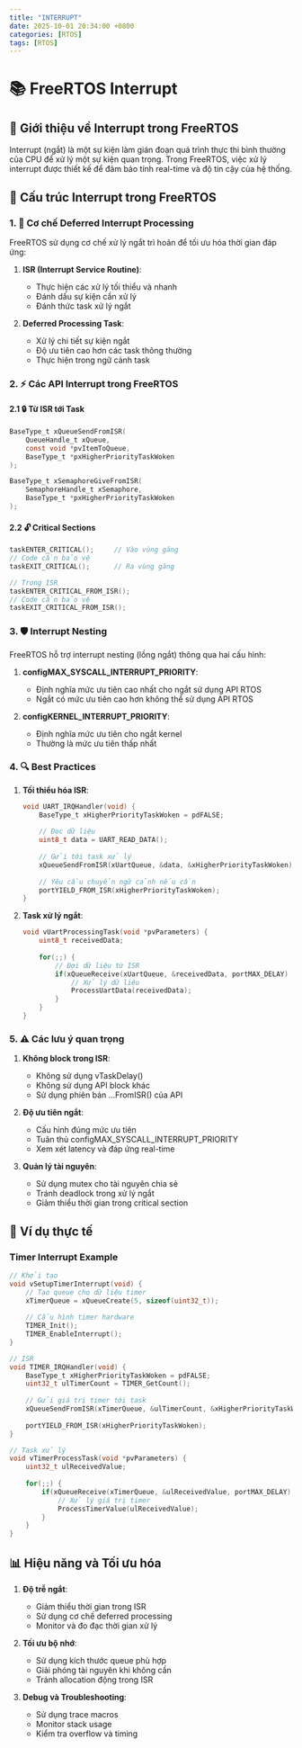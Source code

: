 ```yaml
---
title: "INTERRUPT"
date: 2025-10-01 20:34:00 +0800
categories: [RTOS]
tags: [RTOS]
---
```


# 📚 FreeRTOS Interrupt

## 📌 Giới thiệu về Interrupt trong FreeRTOS
Interrupt (ngắt) là một sự kiện làm gián đoạn quá trình thực thi bình thường của CPU để xử lý một sự kiện quan trọng. Trong FreeRTOS, việc xử lý interrupt được thiết kế để đảm bảo tính real-time và độ tin cậy của hệ thống.

## 🔄 Cấu trúc Interrupt trong FreeRTOS

### 1. 🎯 Cơ chế Deferred Interrupt Processing
FreeRTOS sử dụng cơ chế xử lý ngắt trì hoãn để tối ưu hóa thời gian đáp ứng:

1. **ISR (Interrupt Service Routine)**: 
   - Thực hiện các xử lý tối thiểu và nhanh
   - Đánh dấu sự kiện cần xử lý
   - Đánh thức task xử lý ngắt

2. **Deferred Processing Task**:
   - Xử lý chi tiết sự kiện ngắt
   - Độ ưu tiên cao hơn các task thông thường
   - Thực hiện trong ngữ cảnh task

### 2. ⚡ Các API Interrupt trong FreeRTOS

#### 2.1 🔒 Từ ISR tới Task
```c
BaseType_t xQueueSendFromISR(
    QueueHandle_t xQueue,
    const void *pvItemToQueue,
    BaseType_t *pxHigherPriorityTaskWoken
);

BaseType_t xSemaphoreGiveFromISR(
    SemaphoreHandle_t xSemaphore,
    BaseType_t *pxHigherPriorityTaskWoken
);
```

#### 2.2 🔓 Critical Sections
```c
taskENTER_CRITICAL();     // Vào vùng găng
// Code cần bảo vệ
taskEXIT_CRITICAL();      // Ra vùng găng

// Trong ISR
taskENTER_CRITICAL_FROM_ISR();
// Code cần bảo vệ
taskEXIT_CRITICAL_FROM_ISR();
```

### 3. 🛡️ Interrupt Nesting

FreeRTOS hỗ trợ interrupt nesting (lồng ngắt) thông qua hai cấu hình:

1. **configMAX_SYSCALL_INTERRUPT_PRIORITY**:
   - Định nghĩa mức ưu tiên cao nhất cho ngắt sử dụng API RTOS
   - Ngắt có mức ưu tiên cao hơn không thể sử dụng API RTOS

2. **configKERNEL_INTERRUPT_PRIORITY**:
   - Định nghĩa mức ưu tiên cho ngắt kernel
   - Thường là mức ưu tiên thấp nhất

### 4. 🔍 Best Practices

1. **Tối thiểu hóa ISR**:
   ```c
   void UART_IRQHandler(void) {
       BaseType_t xHigherPriorityTaskWoken = pdFALSE;
       
       // Đọc dữ liệu
       uint8_t data = UART_READ_DATA();
       
       // Gửi tới task xử lý
       xQueueSendFromISR(xUartQueue, &data, &xHigherPriorityTaskWoken);
       
       // Yêu cầu chuyển ngữ cảnh nếu cần
       portYIELD_FROM_ISR(xHigherPriorityTaskWoken);
   }
   ```

2. **Task xử lý ngắt**:
   ```c
   void vUartProcessingTask(void *pvParameters) {
       uint8_t receivedData;
       
       for(;;) {
           // Đợi dữ liệu từ ISR
           if(xQueueReceive(xUartQueue, &receivedData, portMAX_DELAY) == pdPASS) {
               // Xử lý dữ liệu
               ProcessUartData(receivedData);
           }
       }
   }
   ```

### 5. ⚠️ Các lưu ý quan trọng

1. **Không block trong ISR**:
   - Không sử dụng vTaskDelay()
   - Không sử dụng API block khác
   - Sử dụng phiên bản ...FromISR() của API

2. **Độ ưu tiên ngắt**:
   - Cấu hình đúng mức ưu tiên
   - Tuân thủ configMAX_SYSCALL_INTERRUPT_PRIORITY
   - Xem xét latency và đáp ứng real-time

3. **Quản lý tài nguyên**:
   - Sử dụng mutex cho tài nguyên chia sẻ
   - Tránh deadlock trong xử lý ngắt
   - Giảm thiểu thời gian trong critical section

## 🔧 Ví dụ thực tế

### Timer Interrupt Example
```c
// Khởi tạo
void vSetupTimerInterrupt(void) {
    // Tạo queue cho dữ liệu timer
    xTimerQueue = xQueueCreate(5, sizeof(uint32_t));
    
    // Cấu hình timer hardware
    TIMER_Init();
    TIMER_EnableInterrupt();
}

// ISR
void TIMER_IRQHandler(void) {
    BaseType_t xHigherPriorityTaskWoken = pdFALSE;
    uint32_t ulTimerCount = TIMER_GetCount();
    
    // Gửi giá trị timer tới task
    xQueueSendFromISR(xTimerQueue, &ulTimerCount, &xHigherPriorityTaskWoken);
    
    portYIELD_FROM_ISR(xHigherPriorityTaskWoken);
}

// Task xử lý
void vTimerProcessTask(void *pvParameters) {
    uint32_t ulReceivedValue;
    
    for(;;) {
        if(xQueueReceive(xTimerQueue, &ulReceivedValue, portMAX_DELAY) == pdPASS) {
            // Xử lý giá trị timer
            ProcessTimerValue(ulReceivedValue);
        }
    }
}
```

## 📊 Hiệu năng và Tối ưu hóa

1. **Độ trễ ngắt**:
   - Giảm thiểu thời gian trong ISR
   - Sử dụng cơ chế deferred processing
   - Monitor và đo đạc thời gian xử lý

2. **Tối ưu bộ nhớ**:
   - Sử dụng kích thước queue phù hợp
   - Giải phóng tài nguyên khi không cần
   - Tránh allocation động trong ISR

3. **Debug và Troubleshooting**:
   - Sử dụng trace macros
   - Monitor stack usage
   - Kiểm tra overflow và timing
